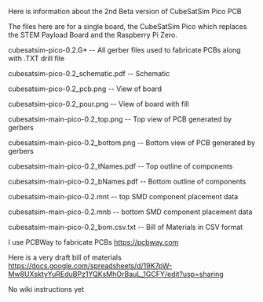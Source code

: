 

Here is information about the 2nd Beta version of CubeSatSim Pico PCB

The files here are for a single board, the CubeSatSim Pico which replaces the STEM Payload Board and the Raspberry Pi Zero.

cubesatsim-pico-0.2.G* -- All gerber files used to fabricate PCBs along with .TXT drill file

cubesatsim-pico-0.2_schematic.pdf -- Schematic

cubesatsim-pico-0.2_pcb.png -- View of board

cubesatsim-pico-0.2_pour.png -- View of board with fill

cubesatsim-main-pico-0.2_top.png -- Top view of PCB generated by gerbers

cubesatsim-main-pico-0.2_bottom.png -- Bottom view of PCB generated by gerbers

cubesatsim-main-pico-0.2_tNames.pdf -- Top outline of components

cubesatsim-main-pico-0.2_bNames.pdf -- Bottom outline of components

cubesatsim-main-pico-0.2.mnt -- top SMD component placement data

cubesatsim-main-pico-0.2.mnb -- bottom SMD component placement data

cubesatsim-main-pico-0.2_bom.csv.txt -- Bill of Materials in CSV format

I use PCBWay to fabricate PCBs https://pcbway.com

Here is a very draft bill of materials https://docs.google.com/spreadsheets/d/19K7pW-Mw8UXsktyYuREduBPz1YQKsMhOrBauL_1GCFY/edit?usp=sharing

No wiki instructions yet
